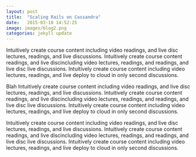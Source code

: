```yaml
---
layout: post
title:  "Scaling Rails on Cassandra"
date:   2015-03-10 14:52:25
image: images/blog2.png
categories: jekyll update
---
```

Intuitively create course content including video readings, and live disc lectures, readings, and live discussions. Intuitively create course content readings, and live discincluding video lectures, readings, and readings, and live disc live discussions. Intuitively create course content including video lectures, readings, and live deploy to cloud in only second discussions.
<!--more-->
Blah
Intuitively create course content including video readings, and live disc lectures, readings, and live discussions. Intuitively create course content readings, and live discincluding video lectures, readings, and readings, and live disc live discussions. Intuitively create course content including video lectures, readings, and live deploy to cloud in only second discussions.

Intuitively create course content including video readings, and live disc lectures, readings, and live discussions. Intuitively create course content readings, and live discincluding video lectures, readings, and readings, and live disc live discussions. Intuitively create course content including video lectures, readings, and live deploy to cloud in only second discussions.
